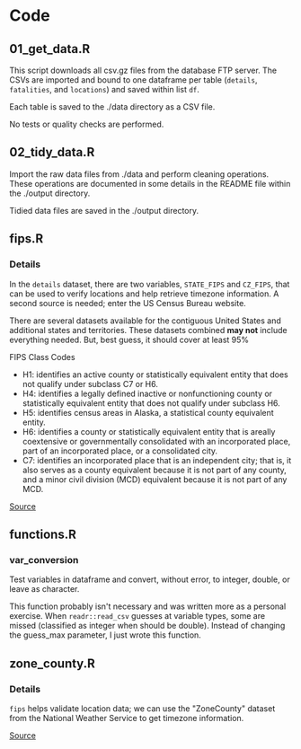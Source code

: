 # Code

## 01_get_data.R

This script downloads all csv.gz files from the database FTP server. The CSVs are imported and bound to one dataframe per table (`details`, `fatalities`, and `locations`) and saved within list `df`. 

Each table is saved to the ./data directory as a CSV file.

No tests or quality checks are performed.

## 02_tidy_data.R

Import the raw data files from ./data and perform cleaning operations. These operations are documented in some details in the README file within the ./output directory.

Tidied data files are saved in the ./output directory.

## fips.R

### Details

In the `details` dataset, there are two variables, `STATE_FIPS` and `CZ_FIPS`, that can be used to verify locations and help retrieve timezone information. A second source is needed; enter the US Census Bureau website.

There are several datasets available for the contiguous United States and additional states and territories. These datasets combined **may not** include everything needed. But, best guess, it should cover at least 95%

FIPS Class Codes

* H1: identifies an active county or statistically equivalent entity that does not qualify under subclass C7 or H6.
* H4: identifies a legally defined inactive or nonfunctioning county or statistically equivalent entity that does not qualify under subclass H6. 
* H5:  identifies census areas in Alaska, a statistical county equivalent entity.
* H6: identifies a county or statistically equivalent entity that is areally coextensive or governmentally consolidated with an incorporated place, part of an incorporated place, or a consolidated city.
* C7: identifies an incorporated place that is an independent city; that is, it also serves as a county equivalent because it is not part of any county, and a minor civil division (MCD) equivalent because it is not part of any MCD.

[Source](https://www.census.gov/geo/reference/codes/cou.html)

## functions.R

### var_conversion

Test variables in dataframe and convert, without error, to integer, double, or leave as character.

This function probably isn't necessary and was written more as a personal exercise. When `readr::read_csv` guesses at variable types, some are missed (classified as integer when should be double). Instead of changing the guess_max parameter, I just wrote this function.

## zone_county.R

### Details

`fips` helps validate location data; we can use the "ZoneCounty" dataset from the National Weather Service to get timezone information.

[Source](https://www.weather.gov/gis/ZoneCounty)
